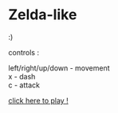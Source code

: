 # Zelda-like

:)

controls :

left/right/up/down - movement\
x - dash\
c - attack

[click here to play !](https://nytouu.github.io/ZELDA_LIKE/)

